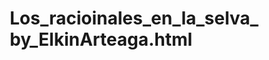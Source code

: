 # Los_racioinales_en_la_selva_by_ElkinArteaga.html
<!DOCTYPE html>
<html lang="es">
<head>
    <meta charset="UTF-8">
    <meta name="viewport" content="width=device-width, initial-scale=1.0, user-scalable=no">
    <title>Aventura Amazónica: Exploradores de Números</title>
    <style>
        * {
            margin: 0;
            padding: 0;
            box-sizing: border-box;
            -webkit-tap-highlight-color: transparent;
        }

        body {
            font-family: 'Comic Sans MS', cursive, Arial, sans-serif;
            background: linear-gradient(135deg, #1a4d2e 0%, #2d5a3d 50%, #0f3a1f 100%);
            min-height: 100vh;
            color: #fff;
            overflow-x: hidden;
            position: relative;
        }

        /* Animaciones de fondo */
        .bg-animation {
            position: fixed;
            top: 0;
            left: 0;
            width: 100%;
            height: 100%;
            pointer-events: none;
            z-index: -1;
        }

        .leaf {
            position: absolute;
            font-size: 20px;
            animation: float 6s ease-in-out infinite;
        }

        @keyframes float {
            0%, 100% { transform: translateY(0) rotate(0deg); }
            50% { transform: translateY(-20px) rotate(10deg); }
        }

        /* Header */
        .header {
            background: rgba(0,0,0,0.3);
            padding: 15px;
            text-align: center;
            backdrop-filter: blur(10px);
            border-bottom: 3px solid #4CAF50;
        }

        .title {
            font-size: clamp(18px, 5vw, 28px);
            font-weight: bold;
            text-shadow: 2px 2px 4px rgba(0,0,0,0.5);
            color: #4CAF50;
        }

        .subtitle {
            font-size: clamp(12px, 3vw, 16px);
            opacity: 0.9;
            margin-top: 5px;
        }

        /* Pantalla de inicio */
        .start-screen {
            display: flex;
            flex-direction: column;
            justify-content: center;
            align-items: center;
            min-height: calc(100vh - 120px);
            padding: 20px;
            text-align: center;
        }

        .explorer-name {
            background: rgba(255,255,255,0.1);
            border: 2px solid #4CAF50;
            border-radius: 15px;
            padding: 15px;
            font-size: 18px;
            color: #fff;
            text-align: center;
            width: 100%;
            max-width: 300px;
            margin: 20px 0;
            backdrop-filter: blur(10px);
        }

        .explorer-name::placeholder {
            color: rgba(255,255,255,0.7);
        }

        .start-btn {
            background: linear-gradient(45deg, #4CAF50, #45a049);
            border: none;
            border-radius: 25px;
            padding: 15px 40px;
            font-size: 20px;
            font-weight: bold;
            color: white;
            cursor: pointer;
            box-shadow: 0 5px 15px rgba(0,0,0,0.3);
            transition: all 0.3s;
            margin-top: 20px;
            min-height: 50px;
        }

        .start-btn:hover {
            transform: translateY(-2px);
            box-shadow: 0 7px 20px rgba(0,0,0,0.4);
        }

        /* Nivel selector */
        .level-selector {
            display: none;
            padding: 20px;
            max-width: 800px;
            margin: 0 auto;
        }

        .levels-grid {
            display: grid;
            grid-template-columns: repeat(auto-fit, minmax(280px, 1fr));
            gap: 15px;
            margin-top: 20px;
        }

        .level-card {
            background: rgba(255,255,255,0.1);
            border-radius: 15px;
            padding: 20px;
            text-align: center;
            backdrop-filter: blur(10px);
            border: 2px solid transparent;
            transition: all 0.3s;
            cursor: pointer;
            min-height: 150px;
            display: flex;
            flex-direction: column;
            justify-content: space-between;
        }

        .level-card:hover {
            border-color: #4CAF50;
            transform: translateY(-3px);
            box-shadow: 0 5px 20px rgba(76, 175, 80, 0.3);
        }

        .level-icon {
            font-size: 40px;
            margin-bottom: 10px;
        }

        .level-title {
            font-size: 18px;
            font-weight: bold;
            margin-bottom: 10px;
            color: #4CAF50;
        }

        .level-progress {
            font-size: 14px;
            opacity: 0.8;
        }

        .completed {
            border-color: #4CAF50;
            background: rgba(76, 175, 80, 0.2);
        }

        /* Pantalla de juego */
        .game-screen {
            display: none;
            padding: 20px;
            max-width: 600px;
            margin: 0 auto;
        }

        .game-header {
            display: flex;
            justify-content: space-between;
            align-items: center;
            background: rgba(0,0,0,0.3);
            padding: 15px;
            border-radius: 15px;
            margin-bottom: 20px;
            flex-wrap: wrap;
            gap: 10px;
        }

        .level-info {
            font-size: 16px;
            font-weight: bold;
            color: #4CAF50;
        }

        .progress-info {
            font-size: 14px;
            text-align: center;
        }

        .back-btn {
            background: rgba(244, 67, 54, 0.8);
            border: none;
            border-radius: 20px;
            padding: 8px 15px;
            color: white;
            cursor: pointer;
            font-size: 14px;
            min-height: 40px;
        }

        .problem-container {
            background: rgba(255,255,255,0.1);
            border-radius: 20px;
            padding: 25px;
            margin-bottom: 20px;
            backdrop-filter: blur(10px);
            text-align: center;
        }

        .problem-text {
            font-size: clamp(16px, 4vw, 20px);
            line-height: 1.6;
            margin-bottom: 20px;
            text-align: left;
        }

        .math-expression {
            font-size: clamp(20px, 5vw, 28px);
            font-weight: bold;
            color: #4CAF50;
            background: rgba(0,0,0,0.3);
            padding: 15px;
            border-radius: 10px;
            margin: 15px 0;
            font-family: 'Courier New', monospace;
        }

        .answer-input {
            width: 100%;
            max-width: 200px;
            padding: 15px;
            font-size: 20px;
            text-align: center;
            border: 2px solid #4CAF50;
            border-radius: 15px;
            background: rgba(255,255,255,0.1);
            color: #fff;
            backdrop-filter: blur(10px);
            margin: 20px 0;
        }

        .answer-input::placeholder {
            color: rgba(255,255,255,0.7);
        }

        .submit-btn {
            background: linear-gradient(45deg, #4CAF50, #45a049);
            border: none;
            border-radius: 25px;
            padding: 15px 30px;
            font-size: 18px;
            font-weight: bold;
            color: white;
            cursor: pointer;
            margin: 10px;
            transition: all 0.3s;
            min-height: 50px;
            min-width: 120px;
        }

        .submit-btn:hover {
            transform: translateY(-2px);
            box-shadow: 0 5px 15px rgba(0,0,0,0.3);
        }

        .submit-btn:disabled {
            opacity: 0.6;
            transform: none;
            cursor: not-allowed;
        }

        .feedback {
            margin-top: 20px;
            padding: 15px;
            border-radius: 15px;
            font-size: 16px;
            font-weight: bold;
            text-align: center;
            transition: all 0.5s;
        }

        .correct {
            background: rgba(76, 175, 80, 0.8);
            color: white;
        }

        .incorrect {
            background: rgba(244, 67, 54, 0.8);
            color: white;
        }

        /* Pantalla de completado */
        .completion-screen {
            display: none;
            text-align: center;
            padding: 40px 20px;
            max-width: 600px;
            margin: 0 auto;
        }

        .completion-icon {
            font-size: 80px;
            margin-bottom: 20px;
            animation: bounce 1s infinite;
        }

        @keyframes bounce {
            0%, 20%, 50%, 80%, 100% { transform: translateY(0); }
            40% { transform: translateY(-20px); }
            60% { transform: translateY(-10px); }
        }

        .completion-text {
            font-size: 24px;
            margin-bottom: 30px;
            color: #4CAF50;
        }

        .final-stats {
            background: rgba(255,255,255,0.1);
            border-radius: 15px;
            padding: 25px;
            margin: 20px 0;
            backdrop-filter: blur(10px);
        }

        .continue-btn {
            background: linear-gradient(45deg, #2196F3, #1976D2);
            border: none;
            border-radius: 25px;
            padding: 15px 30px;
            font-size: 18px;
            font-weight: bold;
            color: white;
            cursor: pointer;
            margin: 10px;
            min-height: 50px;
        }

        /* Responsivo */
        @media (max-width: 480px) {
            .game-header {
                flex-direction: column;
                text-align: center;
            }
            
            .levels-grid {
                grid-template-columns: 1fr;
            }
            
            .math-expression {
                font-size: 18px;
            }
        }

        /* Progress bar */
        .progress-bar {
            width: 100%;
            height: 10px;
            background: rgba(255,255,255,0.2);
            border-radius: 5px;
            overflow: hidden;
            margin: 10px 0;
        }

        .progress-fill {
            height: 100%;
            background: linear-gradient(45deg, #4CAF50, #45a049);
            transition: width 0.5s ease;
            border-radius: 5px;
        }

        /* Fraction display */
        .fraction {
            display: inline-block;
            vertical-align: middle;
            text-align: center;
        }

        .fraction .numerator {
            display: block;
            border-bottom: 1px solid currentColor;
            padding-bottom: 2px;
        }

        .fraction .denominator {
            display: block;
            padding-top: 2px;
        }
    </style>
</head>
<body>
    <!-- Animaciones de fondo -->
    <div class="bg-animation" id="bgAnimation"></div>
    
    <!-- Header -->
    <div class="header">
        <div class="title">🌿 Aventura Amazónica: Exploradores de Números 🌊</div>
        <div class="subtitle">Descubre los secretos de los números racionales en la selva amazónica</div>
    </div>

    <!-- Pantalla de inicio -->
    <div class="start-screen" id="startScreen">
        <div style="font-size: 60px; margin-bottom: 20px;">🦜🌿🐆</div>
        <h2 style="margin-bottom: 20px;">¡Bienvenido, Explorador!</h2>
        <p style="font-size: 16px; text-align: center; margin-bottom: 20px; opacity: 0.9;">
            Únete a una expedición única por la Amazonía donde deberás resolver desafíos matemáticos 
            para descubrir los secretos ocultos de la selva y explorar las profundidades de los ríos.
        </p>
        <input type="text" class="explorer-name" id="explorerName" placeholder="Escribe tu nombre, explorador..." maxlength="20">
        <button class="start-btn" onclick="startAdventure()">🚀 Comenzar Aventura</button>
    </div>

    <!-- Selector de niveles -->
    <div class="level-selector" id="levelSelector">
        <h2 style="text-align: center; margin-bottom: 10px;">Selecciona tu Misión</h2>
        <p style="text-align: center; opacity: 0.8; margin-bottom: 30px;">Todos los niveles están disponibles. ¡Completa cada misión para convertirte en un Maestro Explorador!</p>
        
        <div class="levels-grid">
            <div class="level-card" onclick="startLevel(1)">
                <div>
                    <div class="level-icon">➕</div>
                    <div class="level-title">Nivel 1: El Sendero de las Sumas</div>
                    <p style="font-size: 14px; opacity: 0.8;">Encuentra plantas medicinales sumando fracciones</p>
                </div>
                <div class="level-progress" id="progress1">0/12 completados</div>
            </div>

            <div class="level-card" onclick="startLevel(2)">
                <div>
                    <div class="level-icon">➖</div>
                    <div class="level-title">Nivel 2: El Río de las Restas</div>
                    <p style="font-size: 14px; opacity: 0.8;">Navega el río restando fracciones</p>
                </div>
                <div class="level-progress" id="progress2">0/12 completados</div>
            </div>

            <div class="level-card" onclick="startLevel(3)">
                <div>
                    <div class="level-icon">✖️</div>
                    <div class="level-title">Nivel 3: El Bosque de las Multiplicaciones</div>
                    <p style="font-size: 14px; opacity: 0.8;">Descubre especies multiplicando fracciones</p>
                </div>
                <div class="level-progress" id="progress3">0/12 completados</div>
            </div>

            <div class="level-card" onclick="startLevel(4)">
                <div>
                    <div class="level-icon">➗</div>
                    <div class="level-title">Nivel 4: Las Cataratas de las Divisiones</div>
                    <p style="font-size: 14px; opacity: 0.8;">Explora cascadas dividiendo fracciones</p>
                </div>
                <div class="level-progress" id="progress4">0/12 completados</div>
            </div>

            <div class="level-card" onclick="startLevel(5)">
                <div>
                    <div class="level-icon">🏆</div>
                    <div class="level-title">DESAFÍO FINAL: El Templo Perdido</div>
                    <p style="font-size: 14px; opacity: 0.8;">Operaciones mixtas con decimales y fracciones</p>
                </div>
                <div class="level-progress" id="progress5">0/12 completados</div>
            </div>
        </div>

        <div style="text-align: center; margin-top: 30px;">
            <button class="continue-btn" onclick="showCertificate()" id="certificateBtn" style="display: none;">
                🎖️ Ver Certificado de Maestro Explorador
            </button>
        </div>
    </div>

    <!-- Pantalla de juego -->
    <div class="game-screen" id="gameScreen">
        <div class="game-header">
            <div class="level-info" id="levelInfo">Nivel 1: El Sendero de las Sumas</div>
            <div class="progress-info">
                <div id="questionCounter">Pregunta 1 de 15</div>
                <div class="progress-bar">
                    <div class="progress-fill" id="progressFill" style="width: 0%"></div>
                </div>
                <div id="scoreInfo">Correctas: 0/12 necesarias</div>
            </div>
            <button class="back-btn" onclick="backToLevels()">← Volver</button>
        </div>

        <div class="problem-container">
            <div class="problem-text" id="problemText"></div>
            <div class="math-expression" id="mathExpression"></div>
            <div style="text-align: center;">
                <input type="number" step="any" class="answer-input" id="answerInput" placeholder="Tu respuesta">
                <div>
                    <button class="submit-btn" onclick="checkAnswer()" id="submitBtn">Verificar</button>
                    <button class="submit-btn" onclick="nextQuestion()" id="nextBtn" style="display: none;">Siguiente →</button>
                </div>
            </div>
            <div class="feedback" id="feedback"></div>
        </div>
    </div>

    <!-- Pantalla de completado -->
    <div class="completion-screen" id="completionScreen">
        <div class="completion-icon">🎉</div>
        <div class="completion-text" id="completionText"></div>
        <div class="final-stats" id="finalStats"></div>
        <div>
            <button class="continue-btn" onclick="backToLevels()">🔄 Continuar Explorando</button>
        </div>
    </div>

    <script>
        // Variables globales
        let currentLevel = 1;
        let currentQuestion = 1;
        let correctAnswers = 0;
        let currentAnswer = 0;
        let explorerName = '';
        let levelProgress = {1: 0, 2: 0, 3: 0, 4: 0, 5: 0};

        // Función para crear animaciones de fondo
        function createBackgroundAnimations() {
            const bgAnimation = document.getElementById('bgAnimation');
            const leaves = ['🌿', '🍃', '🦋', '🐛', '🌸'];
            
            for(let i = 0; i < 15; i++) {
                const leaf = document.createElement('div');
                leaf.className = 'leaf';
                leaf.innerHTML = leaves[Math.floor(Math.random() * leaves.length)];
                leaf.style.left = Math.random() * 100 + '%';
                leaf.style.animationDelay = Math.random() * 6 + 's';
                leaf.style.animationDuration = (4 + Math.random() * 4) + 's';
                bgAnimation.appendChild(leaf);
            }
        }

        // Función para iniciar la aventura
        function startAdventure() {
            const nameInput = document.getElementById('explorerName');
            if(nameInput.value.trim() === '') {
                alert('¡No olvides escribir tu nombre, explorador!');
                return;
            }
            
            explorerName = nameInput.value.trim();
            document.getElementById('startScreen').style.display = 'none';
            document.getElementById('levelSelector').style.display = 'block';
            updateProgressDisplay();
        }

        // Función para actualizar la visualización del progreso
        function updateProgressDisplay() {
            for(let i = 1; i <= 5; i++) {
                const progressElement = document.getElementById(`progress${i}`);
                const levelCard = progressElement.parentElement.parentElement;
                
                if(levelProgress[i] >= 12) {
                    progressElement.textContent = '✅ COMPLETADO';
                    levelCard.classList.add('completed');
                } else {
                    progressElement.textContent = `${levelProgress[i]}/12 completados`;
                }
            }

            // Mostrar botón de certificado si todos los niveles están completados
            const allCompleted = Object.values(levelProgress).every(p => p >= 12);
            document.getElementById('certificateBtn').style.display = allCompleted ? 'block' : 'none';
        }

        // Función para iniciar un nivel
        function startLevel(level) {
            currentLevel = level;
            currentQuestion = 1;
            correctAnswers = 0;
            
            document.getElementById('levelSelector').style.display = 'none';
            document.getElementById('gameScreen').style.display = 'block';
            
            updateGameHeader();
            generateQuestion();
        }

        // Función para actualizar el header del juego
        function updateGameHeader() {
            const levelNames = {
                1: "Nivel 1: El Sendero de las Sumas",
                2: "Nivel 2: El Río de las Restas", 
                3: "Nivel 3: El Bosque de las Multiplicaciones",
                4: "Nivel 4: Las Cataratas de las Divisiones",
                5: "DESAFÍO FINAL: El Templo Perdido"
            };
            
            document.getElementById('levelInfo').textContent = levelNames[currentLevel];
            document.getElementById('questionCounter').textContent = `Pregunta ${currentQuestion} de 15`;
            document.getElementById('scoreInfo').textContent = `Correctas: ${correctAnswers}/12 necesarias`;
            
            const progress = (currentQuestion - 1) / 15 * 100;
            document.getElementById('progressFill').style.width = progress + '%';
        }

        // Función para generar fracciones aleatorias
        function generateFraction(positive = true, simple = true) {
            let numerators, denominators;
            
            if (simple) {
                numerators = [1, 2, 3, 4, 5, 6, 7, 8, 9];
                denominators = [2, 3, 4, 5, 6, 8, 9, 10, 12];
            } else {
                numerators = [1, 2, 3, 4, 5, 6, 7, 8, 9, 10, 11, 12, 13, 14, 15];
                denominators = [2, 3, 4, 5, 6, 7, 8, 9, 10, 12, 15, 16, 18, 20];
            }
            
            let num = numerators[Math.floor(Math.random() * numerators.length)];
            let den = denominators[Math.floor(Math.random() * denominators.length)];
            
            // Asegurar que la fracción no sea impropia para casos simples
            if (simple && num >= den) {
                num = Math.max(1, den - 1);
            }
            
            // Aplicar signo negativo si es necesario
            if (!positive && Math.random() < 0.5) {
                num = -num;
            }
            
            return {numerator: num, denominator: den};
        }

        // Función para simplificar fracciones
        function gcd(a, b) {
            a = Math.abs(a);
            b = Math.abs(b);
            while (b !== 0) {
                let temp = b;
                b = a % b;
                a = temp;
            }
            return a;
        }

        function simplifyFraction(num, den) {
            const divisor = gcd(num, den);
            return {
                numerator: num / divisor,
                denominator: den / divisor
            };
        }

        // Función para convertir fracción a decimal
        function fractionToDecimal(num, den, precision = 4) {
            return Math.round((num / den) * Math.pow(10, precision)) / Math.pow(10, precision);
        }

        // Función para generar preguntas según el nivel
        function generateQuestion() {
            document.getElementById('answerInput').value = '';
            document.getElementById('feedback').textContent = '';
            document.getElementById('submitBtn').style.display = 'inline-block';
            document.getElementById('nextBtn').style.display = 'none';
            document.getElementById('submitBtn').disabled = false;

            let problemText, mathExpression, answer;

            switch(currentLevel) {
                case 1: // Sumas
                    ({problemText, mathExpression, answer} = generateAdditionProblem());
                    break;
                case 2: // Restas
                    ({problemText, mathExpression, answer} = generateSubtractionProblem());
                    break;
                case 3: // Multiplicaciones
                    ({problemText, mathExpression, answer} = generateMultiplicationProblem());
                    break;
                case 4: // Divisiones
                    ({problemText, mathExpression, answer} = generateDivisionProblem());
                    break;
                case 5: // Desafío final
                    ({problemText, mathExpression, answer} = generateFinalChallenge());
                    break;
            }

            document.getElementById('problemText').innerHTML = problemText;
            document.getElementById('mathExpression').innerHTML = mathExpression;
            currentAnswer = answer;

            // Verificación triple del cálculo
            console.log(`Pregunta ${currentQuestion}, Respuesta esperada: ${answer}`);
        }

        // Problemas de suma
        function generateAdditionProblem() {
            const contexts = [
                "Un biólogo encontró {frac1} de especies nuevas de mariposas en la mañana y {frac2} en la tarde.",
                "Una exploradora recolectó {frac1} de su capacidad de muestras de agua y luego {frac2} más.",
                "Un equipo de investigación fotografió {frac1} de las aves del área y después {frac2} adicionales.",
                "Los botánicos catalogaron {frac1} de las plantas medicinales y más tarde {frac2} más.",
                "Un grupo encontró {frac1} del tesoro escondido por la mañana y {frac2} por la tarde."
            ];

            const frac1 = generateFraction();
            const frac2 = generateFraction();
            
            const context = contexts[Math.floor(Math.random() * contexts.length)];
            const problemText = context
                .replace('{frac1}', `<span class="fraction"><span class="numerator">${frac1.numerator}</span><span class="denominator">${frac1.denominator}</span></span>`)
                .replace('{frac2}', `<span class="fraction"><span class="numerator">${frac2.numerator}</span><span class="denominator">${frac2.denominator}</span></span>`) + 
                " ¿Cuál es el total que encontraron?";

            const mathExpression = `<span class="fraction"><span class="numerator">${frac1.numerator}</span><span class="denominator">${frac1.denominator}</span></span> + <span class="fraction"><span class="numerator">${frac2.numerator}</span><span class="denominator">${frac2.denominator}</span></span> = ?`;

            // Triple verificación del cálculo
            const commonDen = frac1.denominator * frac2.denominator;
            const num1 = frac1.numerator * frac2.denominator;
            const num2 = frac2.numerator * frac1.denominator;
            const resultNum = num1 + num2;
            
            const simplified = simplifyFraction(resultNum, commonDen);
            const answer = fractionToDecimal(simplified.numerator, simplified.denominator);

            // Verificaciones
            console.log(`Suma verificación 1: ${frac1.numerator}/${frac1.denominator} + ${frac2.numerator}/${frac2.denominator}`);
            console.log(`Suma verificación 2: ${num1}/${commonDen} + ${num2}/${commonDen} = ${resultNum}/${commonDen}`);
            console.log(`Suma verificación 3: Simplificado = ${simplified.numerator}/${simplified.denominator} = ${answer}`);

            return {problemText, mathExpression, answer};
        }

        // Problemas de resta
        function generateSubtractionProblem() {
            const contexts = [
                "Un explorador tenía {frac1} de provisiones y gastó {frac2} durante la expedición.",
                "Una bióloga marina observó {frac1} de las especies y {frac2} se alejaron nadando.",
                "Los investigadores tenían {frac1} de combustible y consumieron {frac2} en el viaje.",
                "Un equipo recolectó {frac1} de muestras de suelo pero perdió {frac2} en el río.",
                "Los exploradores habían recorrido {frac1} del sendero y retrocedieron {frac2}."
            ];

            let frac1, frac2;
            
            // Asegurar que frac1 > frac2 para resultado positivo
            do {
                frac1 = generateFraction();
                frac2 = generateFraction();
            } while (frac1.numerator * frac2.denominator <= frac2.numerator * frac1.denominator);

            const context = contexts[Math.floor(Math.random() * contexts.length)];
            const problemText = context
                .replace('{frac1}', `<span class="fraction"><span class="numerator">${frac1.numerator}</span><span class="denominator">${frac1.denominator}</span></span>`)
                .replace('{frac2}', `<span class="fraction"><span class="numerator">${frac2.numerator}</span><span class="denominator">${frac2.denominator}</span></span>`) + 
                " ¿Cuánto le queda?";

            const mathExpression = `<span class="fraction"><span class="numerator">${frac1.numerator}</span><span class="denominator">${frac1.denominator}</span></span> - <span class="fraction"><span class="numerator">${frac2.numerator}</span><span class="denominator">${frac2.denominator}</span></span> = ?`;

            // Triple verificación del cálculo
            const commonDen = frac1.denominator * frac2.denominator;
            const num1 = frac1.numerator * frac2.denominator;
            const num2 = frac2.numerator * frac1.denominator;
            const resultNum = num1 - num2;
            
            const simplified = simplifyFraction(resultNum, commonDen);
            const answer = fractionToDecimal(simplified.numerator, simplified.denominator);

            // Verificaciones
            console.log(`Resta verificación 1: ${frac1.numerator}/${frac1.denominator} - ${frac2.numerator}/${frac2.denominator}`);
            console.log(`Resta verificación 2: ${num1}/${commonDen} - ${num2}/${commonDen} = ${resultNum}/${commonDen}`);
            console.log(`Resta verificación 3: Simplificado = ${simplified.numerator}/${simplified.denominator} = ${answer}`);

            return {problemText, mathExpression, answer};
        }

        // Problemas de multiplicación
        function generateMultiplicationProblem() {
            const contexts = [
                "Un área de la selva tiene {frac1} de biodiversidad y se expandió {frac2} veces.",
                "Una planta medicinal crece {frac1} metros por día durante {frac2} días.",
                "Los investigadores encontraron {frac1} de las especies esperadas en {frac2} de la zona explorada.",
                "Un río transporta {frac1} toneladas de sedimento y aumenta {frac2} veces en temporada lluviosa.",
                "Una comunidad indígena usa {frac1} de sus plantas medicinales {frac2} veces al mes."
            ];

            const frac1 = generateFraction();
            const frac2 = generateFraction();
            
            const context = contexts[Math.floor(Math.random() * contexts.length)];
            const problemText = context
                .replace('{frac1}', `<span class="fraction"><span class="numerator">${frac1.numerator}</span><span class="denominator">${frac1.denominator}</span></span>`)
                .replace('{frac2}', `<span class="fraction"><span class="numerator">${frac2.numerator}</span><span class="denominator">${frac2.denominator}</span></span>`) + 
                " ¿Cuál es el resultado total?";

            const mathExpression = `<span class="fraction"><span class="numerator">${frac1.numerator}</span><span class="denominator">${frac1.denominator}</span></span> × <span class="fraction"><span class="numerator">${frac2.numerator}</span><span class="denominator">${frac2.denominator}</span></span> = ?`;

            // Triple verificación del cálculo
            const resultNum = frac1.numerator * frac2.numerator;
            const resultDen = frac1.denominator * frac2.denominator;
            
            const simplified = simplifyFraction(resultNum, resultDen);
            const answer = fractionToDecimal(simplified.numerator, simplified.denominator);

            // Verificaciones
            console.log(`Multiplicación verificación 1: ${frac1.numerator}/${frac1.denominator} × ${frac2.numerator}/${frac2.denominator}`);
            console.log(`Multiplicación verificación 2: ${resultNum}/${resultDen}`);
            console.log(`Multiplicación verificación 3: Simplificado = ${simplified.numerator}/${simplified.denominator} = ${answer}`);

            return {problemText, mathExpression, answer};
        }

        // Problemas de división
        function generateDivisionProblem() {
            const contexts = [
                "Un equipo de {frac2} investigadores debe repartirse {frac1} de las muestras recolectadas.",
                "Una reserva natural de {frac1} hectáreas se divide en {frac2} de sección para cada especie.",
                "Los biólogos tienen {frac1} kilogramos de alimento para animales que dura {frac2} días.",
                "Una expedición recorre {frac1} del territorio en {frac2} parte del tiempo planeado.",
                "Los científicos dividen {frac1} de sus descubrimientos entre {frac2} de los laboratorios."
            ];

            const frac1 = generateFraction();
            let frac2 = generateFraction();
            
            // Asegurar que no dividamos por cero
            if (frac2.numerator === 0) frac2.numerator = 1;
            
            const context = contexts[Math.floor(Math.random() * contexts.length)];
            const problemText = context
                .replace('{frac1}', `<span class="fraction"><span class="numerator">${frac1.numerator}</span><span class="denominator">${frac1.denominator}</span></span>`)
                .replace('{frac2}', `<span class="fraction"><span class="numerator">${frac2.numerator}</span><span class="denominator">${frac2.denominator}</span></span>`) + 
                " ¿Cuánto corresponde a cada parte?";

            const mathExpression = `<span class="fraction"><span class="numerator">${frac1.numerator}</span><span class="denominator">${frac1.denominator}</span></span> ÷ <span class="fraction"><span class="numerator">${frac2.numerator}</span><span class="denominator">${frac2.denominator}</span></span> = ?`;

            // Triple verificación del cálculo (a/b ÷ c/d = a/b × d/c)
            const resultNum = frac1.numerator * frac2.denominator;
            const resultDen = frac1.denominator * frac2.numerator;
            
            const simplified = simplifyFraction(resultNum, resultDen);
            const answer = fractionToDecimal(simplified.numerator, simplified.denominator);

            // Verificaciones
            console.log(`División verificación 1: ${frac1.numerator}/${frac1.denominator} ÷ ${frac2.numerator}/${frac2.denominator}`);
            console.log(`División verificación 2: ${frac1.numerator}/${frac1.denominator} × ${frac2.denominator}/${frac2.numerator} = ${resultNum}/${resultDen}`);
            console.log(`División verificación 3: Simplificado = ${simplified.numerator}/${simplified.denominator} = ${answer}`);

            return {problemText, mathExpression, answer};
        }

        // Desafío final con operaciones mixtas, decimales y números mixtos
        function generateFinalChallenge() {
            const challenges = [
                () => generateMixedOperationProblem(),
                () => generateDecimalProblem(),
                () => generateMixedNumberProblem(),
                () => generateComplexProblem()
            ];

            const challengeType = Math.floor(Math.random() * challenges.length);
            return challenges[challengeType]();
        }

        function generateMixedOperationProblem() {
            const problemText = "🏛️ En el templo perdido, un explorador encuentra tres cámaras con tesoros: " +
                "la primera contiene <span class=\"fraction\"><span class=\"numerator\">3</span><span class=\"denominator\">4</span></span> de oro, " +
                "la segunda <span class=\"fraction\"><span class=\"numerator\">2</span><span class=\"denominator\">5</span></span> de oro, " +
                "y en la tercera pierde <span class=\"fraction\"><span class=\"numerator\">1</span><span class=\"denominator\">3</span></span> del total encontrado. " +
                "¿Cuánto oro tiene al final?";

            const mathExpression = "(<span class=\"fraction\"><span class=\"numerator\">3</span><span class=\"denominator\">4</span></span> + <span class=\"fraction\"><span class=\"numerator\">2</span><span class=\"denominator\">5</span></span>) - <span class=\"fraction\"><span class=\"numerator\">1</span><span class=\"denominator\">3</span></span> × (<span class=\"fraction\"><span class=\"numerator\">3</span><span class=\"denominator\">4</span></span> + <span class=\"fraction\"><span class=\"numerator\">2</span><span class=\"denominator\">5</span></span>)";

            // Triple verificación
            // Paso 1: 3/4 + 2/5 = 15/20 + 8/20 = 23/20
            const sum = fractionToDecimal(23, 20); // 1.15
            
            // Paso 2: 1/3 × 23/20 = 23/60
            const loss = fractionToDecimal(23, 60); // ≈ 0.3833
            
            // Paso 3: 23/20 - 23/60 = 69/60 - 23/60 = 46/60 = 23/30
            const answer = fractionToDecimal(23, 30); // ≈ 0.7667

            console.log(`Desafío mixto verificación 1: 3/4 + 2/5 = ${sum}`);
            console.log(`Desafío mixto verificación 2: pérdida = 1/3 × ${sum} = ${loss}`);
            console.log(`Desafío mixto verificación 3: resultado = ${sum} - ${loss} = ${answer}`);

            return {problemText, mathExpression, answer};
        }

        function generateDecimalProblem() {
            const decimals = [0.25, 0.5, 0.75, 1.25, 1.5, 2.25, 0.125, 0.375, 0.625, 0.875];
            const dec1 = decimals[Math.floor(Math.random() * decimals.length)];
            const dec2 = decimals[Math.floor(Math.random() * decimals.length)];

            const problemText = `🌊 Un biólogo marino mide la profundidad de dos pozas: la primera tiene ${dec1} metros de profundidad y la segunda ${dec2} metros. Si la diferencia entre ellas se multiplica por 1.5, ¿cuál es el resultado?`;

            const mathExpression = `|${dec1} - ${dec2}| × 1.5 = ?`;

            const difference = Math.abs(dec1 - dec2);
            const answer = difference * 1.5;

            console.log(`Decimales verificación 1: |${dec1} - ${dec2}| = ${difference}`);
            console.log(`Decimales verificación 2: ${difference} × 1.5 = ${answer}`);
            console.log(`Decimales verificación 3: confirmado = ${answer}`);

            return {problemText, mathExpression, answer};
        }

        function generateMixedNumberProblem() {
            const problemText = "🦋 Una investigadora observa mariposas durante 2¼ horas en la mañana y 1¾ horas en la tarde. Si cada hora registra en promedio ⅝ de especies nuevas, ¿cuántas especies nuevas registró en total?";

            const mathExpression = "(2¼ + 1¾) × ⅝ = ?";

            // Convertir números mixtos a fracciones impropias
            // 2¼ = 9/4, 1¾ = 7/4
            const time1 = fractionToDecimal(9, 4); // 2.25
            const time2 = fractionToDecimal(7, 4); // 1.75
            const totalTime = time1 + time2; // 4.0
            const rate = fractionToDecimal(5, 8); // 0.625
            const answer = totalTime * rate; // 2.5

            console.log(`Números mixtos verificación 1: 2¼ + 1¾ = ${time1} + ${time2} = ${totalTime}`);
            console.log(`Números mixtos verificación 2: ${totalTime} × ⅝ = ${totalTime} × ${rate} = ${answer}`);
            console.log(`Números mixtos verificación 3: confirmado = ${answer}`);

            return {problemText, mathExpression, answer};
        }

        function generateComplexProblem() {
            const problemText = "🏛️ El tesoro final del templo se reparte así: ⅓ para el museo, ¼ para la comunidad indígena, y el resto se divide equitativamente entre los 5 exploradores. ¿Qué fracción del tesoro total recibe cada explorador?";

            const mathExpression = "(1 - ⅓ - ¼) ÷ 5 = ?";

            // Triple verificación
            // 1 - 1/3 - 1/4 = 12/12 - 4/12 - 3/12 = 5/12
            const remaining = fractionToDecimal(5, 12); // ≈ 0.4167
            
            // 5/12 ÷ 5 = 5/12 × 1/5 = 1/12
            const answer = fractionToDecimal(1, 12); // ≈ 0.0833

            console.log(`Complejo verificación 1: 1 - 1/3 - 1/4 = ${remaining}`);
            console.log(`Complejo verificación 2: ${remaining} ÷ 5 = ${answer}`);
            console.log(`Complejo verificación 3: 1/12 = ${answer}`);

            return {problemText, mathExpression, answer};
        }

        // Función para verificar respuesta
        function checkAnswer() {
            const userAnswer = parseFloat(document.getElementById('answerInput').value);
            const feedback = document.getElementById('feedback');
            const tolerance = 0.01; // Tolerancia para decimales

            if (isNaN(userAnswer)) {
                feedback.innerHTML = "⚠️ Por favor ingresa un número válido";
                feedback.className = "feedback incorrect";
                return;
            }

            const isCorrect = Math.abs(userAnswer - currentAnswer) <= tolerance;

            if (isCorrect) {
                correctAnswers++;
                feedback.innerHTML = `🎉 ¡Correcto! La respuesta es ${currentAnswer}`;
                feedback.className = "feedback correct";
            } else {
                feedback.innerHTML = `❌ Incorrecto. La respuesta correcta es ${currentAnswer}`;
                feedback.className = "feedback incorrect";
            }

            document.getElementById('submitBtn').style.display = 'none';
            document.getElementById('nextBtn').style.display = 'inline-block';
            document.getElementById('submitBtn').disabled = true;

            updateGameHeader();
        }

        // Función para siguiente pregunta
        function nextQuestion() {
            if (currentQuestion < 15) {
                currentQuestion++;
                updateGameHeader();
                generateQuestion();
            } else {
                // Completar nivel
                levelProgress[currentLevel] = correctAnswers;
                showCompletionScreen();
            }
        }

        // Función para mostrar pantalla de completado
        function showCompletionScreen() {
            document.getElementById('gameScreen').style.display = 'none';
            document.getElementById('completionScreen').style.display = 'block';

            const levelNames = {
                1: "El Sendero de las Sumas",
                2: "El Río de las Restas", 
                3: "El Bosque de las Multiplicaciones",
                4: "Las Cataratas de las Divisiones",
                5: "El Templo Perdido"
            };

            let completionText, stats;

            if (correctAnswers >= 12) {
                completionText = `🎉 ¡Felicitaciones ${explorerName}!<br>Has completado: ${levelNames[currentLevel]}`;
                stats = `
                    <h3>🏆 ¡MISIÓN COMPLETADA!</h3>
                    <p><strong>Preguntas correctas:</strong> ${correctAnswers}/15</p>
                    <p><strong>Porcentaje de éxito:</strong> ${Math.round(correctAnswers/15*100)}%</p>
                    <p><strong>Estado:</strong> ✅ APROBADO</p>
                `;
            } else {
                completionText = `💪 ¡Buen intento ${explorerName}!<br>Necesitas más práctica en: ${levelNames[currentLevel]}`;
                stats = `
                    <h3>📚 Sigue intentando</h3>
                    <p><strong>Preguntas correctas:</strong> ${correctAnswers}/15</p>
                    <p><strong>Necesitas:</strong> ${12 - correctAnswers} respuestas más para aprobar</p>
                    <p><strong>Estado:</strong> ❌ Necesita más práctica</p>
                `;
            }

            document.getElementById('completionText').innerHTML = completionText;
            document.getElementById('finalStats').innerHTML = stats;
        }

        // Función para volver a niveles
        function backToLevels() {
            document.getElementById('gameScreen').style.display = 'none';
            document.getElementById('completionScreen').style.display = 'none';
            document.getElementById('levelSelector').style.display = 'block';
            updateProgressDisplay();
        }

        // Función para mostrar certificado
        function showCertificate() {
            const totalQuestions = Object.values(levelProgress).reduce((a, b) => a + b, 0);
            const certificate = `
                <div style="background: linear-gradient(135deg, #FFD700, #FFA500); color: #333; padding: 40px; border-radius: 20px; text-align: center; box-shadow: 0 10px 30px rgba(0,0,0,0.3);">
                    <h1 style="font-size: 28px; margin-bottom: 20px;">🏆 CERTIFICADO DE MAESTRO EXPLORADOR 🏆</h1>
                    <div style="font-size: 60px; margin: 20px 0;">🌿🦋🏛️</div>
                    <h2 style="margin: 20px 0;">Se certifica que</h2>
                    <h1 style="font-size: 32px; color: #2E7D32; margin: 20px 0; text-transform: uppercase;">${explorerName}</h1>
                    <h2 style="margin: 20px 0;">Ha completado exitosamente</h2>
                    <h3 style="color: #1565C0; margin: 15px 0;">LA AVENTURA AMAZÓNICA DE NÚMEROS RACIONALES</h3>
                    <div style="margin: 30px 0; font-size: 16px;">
                        <p><strong>Niveles completados:</strong> 5/5</p>
                        <p><strong>Problemas resueltos correctamente:</strong> ${totalQuestions}/75</p>
                        <p><strong>Porcentaje total:</strong> ${Math.round(totalQuestions/75*100)}%</p>
                        <p><strong>Especialidades dominadas:</strong></p>
                        <p>✅ Suma de fracciones • ✅ Resta de fracciones</p>
                        <p>✅ Multiplicación de fracciones • ✅ División de fracciones</p>
                        <p>✅ Operaciones mixtas con decimales</p>
                    </div>
                    <div style="margin-top: 30px; font-size: 14px; opacity: 0.8;">
                        <p>Fecha: ${new Date().toLocaleDateString()}</p>
                        <p>Aventura Amazónica: Exploradores de Números - Grados 6° y 7°</p>
                    </div>
                </div>
            `;

            document.getElementById('levelSelector').innerHTML = certificate + 
                '<div style="text-align: center; margin-top: 30px;"><button class="continue-btn" onclick="location.reload()">🔄 Nueva Aventura</button></div>';
        }

        // Función para manejar Enter en el input
        document.addEventListener('DOMContentLoaded', function() {
            createBackgroundAnimations();
            
            document.getElementById('answerInput').addEventListener('keypress', function(e) {
                if (e.key === 'Enter') {
                    if (document.getElementById('submitBtn').style.display !== 'none') {
                        checkAnswer();
                    } else {
                        nextQuestion();
                    }
                }
            });

            document.getElementById('explorerName').addEventListener('keypress', function(e) {
                if (e.key === 'Enter') {
                    startAdventure();
                }
            });
        });
    </script>
</body>
</html>
